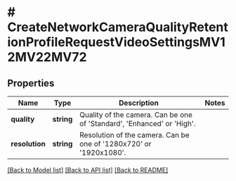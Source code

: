 # # CreateNetworkCameraQualityRetentionProfileRequestVideoSettingsMV12MV22MV72

## Properties

Name | Type | Description | Notes
------------ | ------------- | ------------- | -------------
**quality** | **string** | Quality of the camera. Can be one of &#39;Standard&#39;, &#39;Enhanced&#39; or &#39;High&#39;. |
**resolution** | **string** | Resolution of the camera. Can be one of &#39;1280x720&#39; or &#39;1920x1080&#39;. |

[[Back to Model list]](../../README.md#models) [[Back to API list]](../../README.md#endpoints) [[Back to README]](../../README.md)
